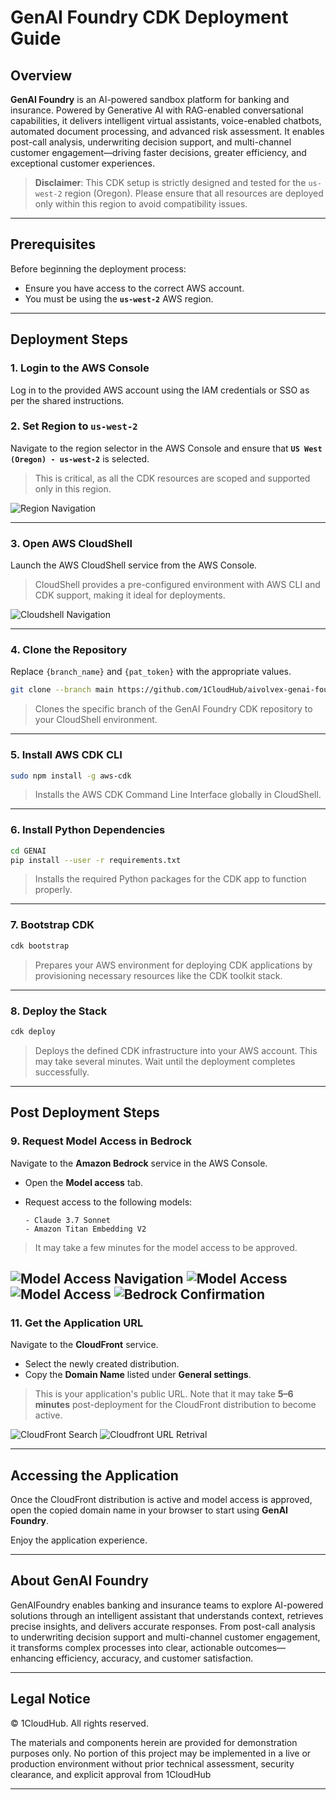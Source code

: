# GenAI Foundry CDK Deployment Guide

## Overview

**GenAI Foundry** is an AI-powered sandbox platform for banking and insurance. Powered by Generative AI with RAG-enabled conversational capabilities, it delivers intelligent virtual assistants, voice-enabled chatbots, automated document processing, and advanced risk assessment. It enables post-call analysis, underwriting decision support, and multi-channel customer engagement—driving faster decisions, greater efficiency, and exceptional customer experiences.

> **Disclaimer**: This CDK setup is strictly designed and tested for the `us-west-2` region (Oregon). Please ensure that all resources are deployed only within this region to avoid compatibility issues.

---

## Prerequisites

Before beginning the deployment process:

* Ensure you have access to the correct AWS account.
* You must be using the **`us-west-2`** AWS region.

---

## Deployment Steps

### 1. Login to the AWS Console

Log in to the provided AWS account using the IAM credentials or SSO as per the shared instructions.

### 2. Set Region to `us-west-2`

Navigate to the region selector in the AWS Console and ensure that **`US West (Oregon) - us-west-2`** is selected.

> This is critical, as all the CDK resources are scoped and supported only in this region.

![Region Navigation](./assets/region.jpg)

---

### 3. Open AWS CloudShell

Launch the AWS CloudShell service from the AWS Console.

> CloudShell provides a pre-configured environment with AWS CLI and CDK support, making it ideal for deployments.

![Cloudshell Navigation](./assets/cloudshell.jpg)

---

### 4. Clone the Repository

Replace `{branch_name}` and `{pat_token}` with the appropriate values.

```bash
git clone --branch main https://github.com/1CloudHub/aivolvex-genai-foundry.git GENAI
```

> Clones the specific branch of the GenAI Foundry CDK repository to your CloudShell environment.

---

### 5. Install AWS CDK CLI

```bash
sudo npm install -g aws-cdk
```

> Installs the AWS CDK Command Line Interface globally in CloudShell.

---

### 6. Install Python Dependencies

```bash
cd GENAI
pip install --user -r requirements.txt
```

> Installs the required Python packages for the CDK app to function properly.

---

### 7. Bootstrap CDK

```bash
cdk bootstrap
```

> Prepares your AWS environment for deploying CDK applications by provisioning necessary resources like the CDK toolkit stack.

---

### 8. Deploy the Stack

```bash
cdk deploy
```

> Deploys the defined CDK infrastructure into your AWS account. This may take several minutes. Wait until the deployment completes successfully.

---

## Post Deployment Steps

### 9. Request Model Access in Bedrock

Navigate to the **Amazon Bedrock** service in the AWS Console.

* Open the **Model access** tab.
* Request access to the following models:

  ```
  - Claude 3.7 Sonnet
  - Amazon Titan Embedding V2
  ```

> It may take a few minutes for the model access to be approved.

![Model Access Navigation](./assets/model_access_1.jpg)
![Model Access](./assets/enable-model.png)
![Model Access](./assets/request-for-access.png)
![Bedrock Confirmation](./assets/bedrock-confirmation-page.png)
---

### 11. Get the Application URL

Navigate to the **CloudFront** service.

* Select the newly created distribution.
* Copy the **Domain Name** listed under **General settings**.

> This is your application's public URL. Note that it may take **5–6 minutes** post-deployment for the CloudFront distribution to become active.

![CloudFront Search](./assets/search_cloudfront.png)
![Cloudfront URL Retrival](./assets/domain_name.png)

---

## Accessing the Application

Once the CloudFront distribution is active and model access is approved, open the copied domain name in your browser to start using **GenAI Foundry**.

Enjoy the application experience.

---

## About GenAI Foundry

GenAIFoundry enables banking and insurance teams to explore AI-powered solutions through an intelligent assistant that understands context, retrieves precise insights, and delivers accurate responses. From post-call analysis to underwriting decision support and multi-channel customer engagement, it transforms complex processes into clear, actionable outcomes—enhancing efficiency, accuracy, and customer satisfaction.

---

## Legal Notice

© 1CloudHub. All rights reserved.

The materials and components herein are provided for demonstration purposes only. No portion of this project may be implemented in a live or production environment without prior technical assessment, security clearance, and explicit approval from 1CloudHub

---

 